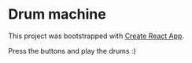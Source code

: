 # Drum machine

This project was bootstrapped with [Create React App](https://github.com/facebook/create-react-app).

Press the buttons and play the drums :)
